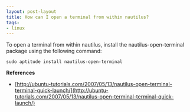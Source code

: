 ```yaml
---
layout: post-layout
title: How can I open a terminal from within nautilus?
tags:
- linux
---
```


To open a terminal from within nautilus, install the nautilus-open-terminal
package using the following command:

    sudo aptitude install nautilus-open-terminal

**References**

- [http://ubuntu-tutorials.com/2007/05/13/nautilus-open-terminal-terminal-quick-launch/](http://ubuntu-tutorials.com/2007/05/13/nautilus-open-terminal-terminal-quick-launch/)

